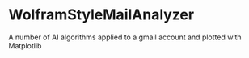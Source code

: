 WolframStyleMailAnalyzer
========================

A number of AI algorithms applied to a gmail account and plotted with Matplotlib